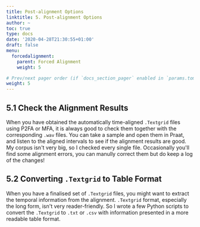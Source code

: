 ```yaml
---
title: Post-alignment Options
linktitle: 5. Post-alignment Options
author: ~
toc: true
type: docs
date: '2020-04-28T21:30:55+01:00'
draft: false
menu:
  forcedalignment:
    parent: Forced Alignment
    weight: 5

# Prev/next pager order (if `docs_section_pager` enabled in `params.toml`)
weight: 5
---
```


## 5.1 Check the Alignment Results
When you have obtained the automatically time-aligned `.Textgrid` files using P2FA or MFA, it is always good to check them together with the corresponding `.wav` files. You can take a sample and open them in Praat, and listen to the aligned intervals to see if the alignment results are good. My corpus isn't very big, so I checked every single file. Occasionally you'll find some alignment errors, you can manully correct them but do keep a log of the changes!

## 5.2 Converting `.Textgrid` to Table Format
When you have a finalised set of `.Textgrid` files, you might want to extract the temporal information from the alignment. `.Textgrid` format, especially the long form, isn't very reader-friendly. So I wrote a few Python scripts to convert the `.Textgrid` to `.txt` or `.csv` with information presented in a more readable table format.